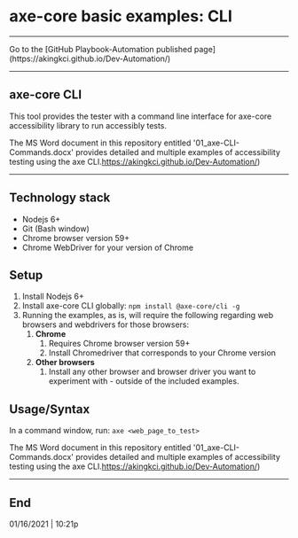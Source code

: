 # axe-core basic examples: CLI

<hr>
Go to the [GitHub Playbook-Automation published page](https://akingkci.github.io/Dev-Automation/)

<hr>

## axe-core CLI

This tool provides the tester with a command line interface for axe-core accessibility library to run accessibly tests.

The MS Word document in this repository entitled '01_axe-CLI-Commands.docx' provides detailed and multiple examples of accessibility testing using the axe CLI.https://akingkci.github.io/Dev-Automation/)

<hr>

## Technology stack

- Nodejs 6+
- Git (Bash window)
- Chrome browser version 59+
- Chrome WebDriver for your version of Chrome

## Setup

1. Install Nodejs 6+
2. Install axe-core CLI globally: `npm install @axe-core/cli -g`
3. Running the examples, as is, will require the following regarding web browsers and webdrivers for those browsers:
   1. **Chrome**
      1. Requires Chrome browser version 59+
      2. Install Chromedriver that corresponds to your Chrome version
   2. **Other browsers**
      1. Install any other browser and browser driver you want to experiment with - outside of the included  examples.

## Usage/Syntax

In a command window, run: `axe <web_page_to_test>`

The MS Word document in this repository entitled '01_axe-CLI-Commands.docx' provides detailed and multiple examples of accessibility testing using the axe CLI.https://akingkci.github.io/Dev-Automation/)

<hr>

## End

01/16/2021 | 10:21p